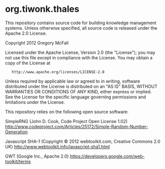 org.tiwonk.thales
=================

This repository contains source code for building knowledge management systems.
Unless otherwise specified, all source code is released under the Apache 2.0 License.

   Copyright 2012 Gregory McFall

   Licensed under the Apache License, Version 2.0 (the "License");
   you may not use this file except in compliance with the License.
   You may obtain a copy of the License at

       http://www.apache.org/licenses/LICENSE-2.0

   Unless required by applicable law or agreed to in writing, software
   distributed under the License is distributed on an "AS IS" BASIS,
   WITHOUT WARRANTIES OR CONDITIONS OF ANY KIND, either express or implied.
   See the License for the specific language governing permissions and
   limitations under the License.
   
This repository relies on the following open source software:

   SimpleRNG (John D. Cook, Code Project Open License 1.02)  
   http://www.codeproject.com/Articles/25172/Simple-Random-Number-Generation
   
   Javascript SHA-1 (Copyright © 2012 webtoolkit.com, Creative Commons 2.0 UK)
   http://www.webtoolkit.info/javascript-sha1.html

   GWT (Google Inc., Apache 2.0) 
   https://developers.google.com/web-toolkit/terms
